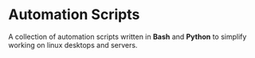 # Automation Scripts

A collection of automation scripts written in **Bash** and **Python** to simplify working on linux desktops and servers.
